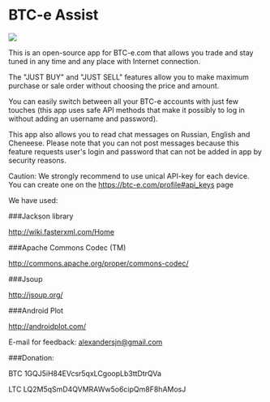 BTC-e Assist
============


![](https://raw.githubusercontent.com/alexandersjn/btc-e-assist/master/web_hi_res_512.png)


This is an open-source app for BTC-e.com that allows you trade and stay tuned in any time and any place with Internet connection.


The "JUST BUY" and "JUST SELL" features allow you to make maximum purchase or sale order without choosing the price and amount.


You can easily switch between all your BTC-e accounts with just few touches (this app uses safe API methods that make it possibly to log in without adding an username and password).


This app also allows you to read chat messages on Russian, English and Cheneese. Please note that you can not post messages because this feature requests user's login and password that can not be added in app by security reasons.


Caution: We strongly recommend to use unical API-key for each device.
You can create one on the https://btc-e.com/profile#api_keys page


We have used:


###Jackson library


http://wiki.fasterxml.com/Home


###Apache Commons Codec (TM)


http://commons.apache.org/proper/commons-codec/


###Jsoup


http://jsoup.org/


###Android Plot


http://androidplot.com/


E-mail for feedback: alexandersjn@gmail.com


###Donation:


BTC 1GQJ5iH84EVcsr5qxLCgoopLb3ttDtrQVa


LTC LQ2M5qSmD4QVMRAWw5o6cipQm8F8hAMosJ
